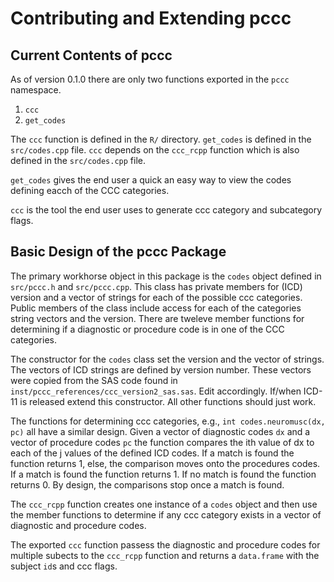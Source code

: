 # Contributing and Extending pccc

## Current Contents of pccc
As of version 0.1.0 there are only two functions exported in the `pccc`
namespace.

1. `ccc`
2. `get_codes`

The `ccc` function is defined in the `R/` directory.  `get_codes` is defined in
the `src/codes.cpp` file.  `ccc` depends on the `ccc_rcpp` function which is
also defined in the `src/codes.cpp` file.

`get_codes` gives the end user a quick an easy way to view the codes defining
eacch of the CCC categories.

`ccc` is the tool the end user uses to generate ccc category and subcategory
flags.

## Basic Design of the pccc Package
The primary workhorse object in this package is the `codes` object defined in
`src/pccc.h` and `src/pccc.cpp`.  This class has private members for (ICD)
version and a vector of strings for each of the possible ccc categories.
Public members of the class include access for each of the categories string
vectors and the version.  There are tweleve member functions for determining if
a diagnostic or procedure code is in one of the CCC categories.

The constructor for the `codes` class set the version and the vector of strings.
The vectors of ICD strings are defined by version number.  These vectors were
copied from the SAS code found in `inst/pccc_references/ccc_version2_sas.sas`.
Edit accordingly.  If/when ICD-11 is released extend this constructor.  All
other functions should just work.

The functions for determining ccc categories, e.g.,
`int codes.neuromusc(dx, pc)` all have a similar design.
Given a vector of diagnostic codes `dx` and a vector of procedure codes `pc` the
function compares the ith value of dx to each of the j values of the defined ICD
codes.  If a match is found the function returns 1, else, the comparison moves
onto the procedures codes.  If a match is found the function returns 1. If no
match is found the function returns 0.  By design, the comparisons stop once a
match is found.

The `ccc_rcpp` function creates one instance of a `codes` object and then use
the member functions to determine if any ccc category exists in a vector of
diagnostic and procedure codes.

The exported `ccc` function passess the diagnostic and procedure codes for
multiple subects to the `ccc_rcpp` function and returns a `data.frame` with the
subject `id`s and ccc flags.
